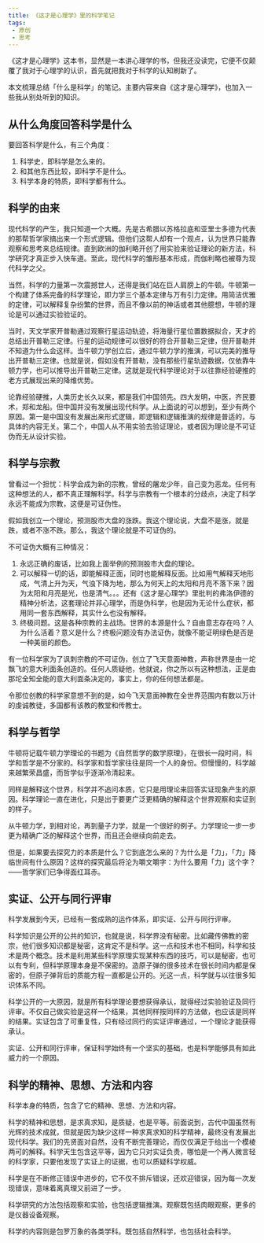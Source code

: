 ```yaml
---
title: 《这才是心理学》里的科学笔记
tags:
 - 原创
 - 思考
---
```




《这才是心理学》这本书，显然是一本讲心理学的书，但我还没读完，它便不仅颠覆了我对于心理学的认识，首先就把我对于科学的认知刷新了。

本文梳理总结「什么是科学」的笔记。主要内容来自《这才是心理学》，也加入一些我从别处听到的知识。

## 从什么角度回答科学是什么

要回答科学是什么，有三个角度：

1. 科学史，即科学是怎么来的。
2. 和其他东西比较，即科学不是什么。
3. 科学本身的特质，即科学都有什么。

## 科学的由来

现代科学的产生，我只知道一个大概。先是古希腊以苏格拉底和亚里士多德为代表的那帮哲学家搞出来一个形式逻辑。但他们这帮人却有一个观点，认为世界只能靠观察和思考来总结规律。直到欧洲的伽利略开创了用实验来验证理论的新方法，科学研究才真正步入快车道。至此，现代科学的雏形基本形成，而伽利略也被尊为现代科学之父。

当然，科学的力量第一次震撼世人，还得是我们站在巨人肩膀上的牛顿。牛顿第一个构建了体系完备的科学理论，即力学三个基本定律与万有引力定律。用简洁优雅的定律，可以解释复杂纷繁的世界，而且不像以前的神话或者其他臆想，牛顿的理论是可以通过实验验证的。

当时，天文学家开普勒通过观察行星运动轨迹，将海量行星位置数据拟合，天才的总结出开普勒三定律。行星的运动规律可以很好的符合开普勒三定律，但开普勒并不知道为什么会这样。当牛顿力学创立后，通过牛顿力学的推演，可以完美的推导出开普勒三定律。也就是说，假如没有开普勒，没有那些行星轨迹数据，仅依靠牛顿力学，也可以推导出开普勒三定律。这就是现代科学理论对于以往靠经验硬推的老方式展现出来的降维优势。

论靠经验硬推，人类历史长久以来，都是我们中国领先。四大发明，中医，齐民要术，郑和龙船。但中国并没有发展出现代科学。从上面说的可以想到，至少有两个原因。第一是中国没有发展出来形式逻辑，即逻辑和逻辑推演的规律是普适的，与具体的内容无关。第二个，中国人从不用实验去验证理论，或者因为理论是不可证伪而无从设计实验。

## 科学与宗教

曾看过一个担忧：科学会成为新的宗教，曾经的屠龙少年，自己变为恶龙。任何有这种想法的人，都不真正理解科学。科学与宗教有一个根本的分歧点，决定了科学永远不能成为宗教，这便是可证伪性。

假如我创立一个理论，预测股市大盘的涨跌。我这个理论说，大盘不是涨，就是跌，或者不涨不跌。那么，我这个理论就是不可证伪的。

不可证伪大概有三种情况：

1. 永远正确的废话，比如我上面举例的预测股市大盘的理论。
2. 可以解释一切的话，即能解释正面，同时也能解释反面。比如用气解释天地形成，气清上升为天，气浊下降为地，那么为何天上的太阳和月亮不落下来？因为太阳和月亮是光，也是清气。。。还有《这才是心理学》里批判的弗洛伊德的精神分析法，这套理论并非心理学，而是伪科学，也是因为无论什么症状，都用同一套东西解释，其实什么也没有解释。
3. 终极问题。这是各种宗教的主战场。世界的本源是什么？自由意志存在吗？人为什么活着？意义是什么？终极问题没有办法证伪，就像不能证明绿色是否是一种美丽的颜色。

有一位科学家为了讽刺宗教的不可证伪，创立了飞天意面神教，声称世界是由一坨飘飞的意大利面条创造的。任何人质疑他，他就说，你之所以有这种想法，正是由那坨全知全能的意大利面条决定的，事实上，你的任何想法都是。

令那位创教的科学家意想不到的是，如今飞天意面神教在全世界范围内有数以万计的虔诚教徒，多国都有该教的教堂和传教士。

## 科学与哲学

牛顿将记载牛顿力学理论的书题为《自然哲学的数学原理》，在很长一段时间，科学和哲学是不分家的。科学家和哲学家往往是同一个人的身份。但慢慢的，科学越来越繁荣昌盛，而哲学似乎逐渐冷清起来。

同样是解释这个世界，科学并不追问本质，它只是用理论来回答实证现象产生的原因。科学理论一直在进化，只是出于要更广泛更精确的解释这个世界观察和实证到的样子。

从牛顿力学，到相对论，再到量子力学，就是一个很好的例子。力学理论一步一步更为精确广泛的解释这个世界，而且还会继续向前走去。

但是，如果要去探究力的本质是什么？它到底怎么来的？为什么是「力」，「力」降临世间有什么原因？这样的探究最后将沦为嚼文嚼字：为什么要用「力」这个字？——哲学家们已争得面红耳赤。

## 实证、公开与同行评审

科学发展到今天，已经有一套成熟的运作体系，即实证、公开与同行评审。

科学知识是公开的公共的知识，也就是说，科学界没有秘密。比如藏传佛教的密宗，他们很多知识都是秘密，这肯定不是科学。这一点和技术也不相同，科学和技术是两个概念。技术是利用某些科学原理实现某种东西的技巧，可以是秘密，也可以有专利，但科学原理本身是不保密的。造原子弹的很多技术在很长时间内都是保密的，但原子弹背后的质能方程一直都是公开的。光这一点，科学就与以往很多知识体系不同。

科学公开的一大原因，就是所有科学理论要想获得承认，就得经过实验验证及同行评审。不仅自己做实验是这样一个结果，其他同样按同样的方法做，也应该是同样的结果。实证包含了可重复性，只有经过同行的实证评审通过，一个理论才能获得承认。

实证、公开和同行评审，保证科学始终有一个坚实的基础，也是科学能够具有如此威力的一个原因。

## 科学的精神、思想、方法和内容

科学本身的特质，包含了它的精神、思想、方法和内容。

科学的精神和思想，是求真求知，是质疑，也是平等。前面说到，古代中国虽然有光辉的技术成就，但就是因为缺少这样一种求真求知的科学精神，最终没有发展出现代科学。我们的先贤面对自然，没有不断完善理论，而仅仅满足于给出一个模棱两可的解释。科学天生包含这平等，因为它只对实证负责，哪怕是一个再人微言轻的科学家，只要他发现了实证上的证据，也可以质疑科学权威。

科学是在不断修正错误中进步的，它不仅不排斥错误，还欢迎错误，因为每一次发现错误，意味着离真理又前进了一步。

科学研究的方法包括观察和实验，也包括逻辑推演。观察既包括肉眼观察，更多的是仪器设备观察。

科学的内容则是包罗万象的各类学科。既包括自然科学，也包括社会科学。

